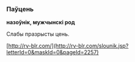 ### Паўцень
**назоўнік, мужчынскі род**

Слабы празрысты цень.

<a rel="author">[http://rv-blr.com/](http://rv-blr.com/slounik.jsp?letterId=0&maskId=0&pageId=2257)</a>
